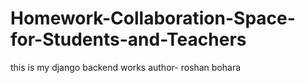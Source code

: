 # Homework-Collaboration-Space-for-Students-and-Teachers
this is my django backend works
author- roshan bohara
